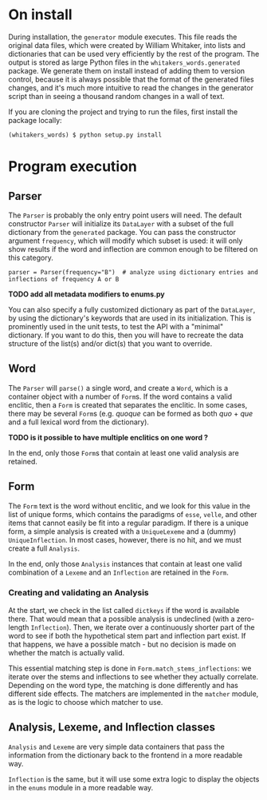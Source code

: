 # On install

During installation, the `generator` module executes.
This file reads the original data files, which were created by William Whitaker,
into lists and dictionaries that can be used very efficiently by the rest of the program.
The output is stored as large Python files in the `whitakers_words.generated` package.
We generate them on install instead of adding them to version control,
because it is always possible that the format of the generated files changes,
and it's much more intuitive to read the changes in the generator script
than in seeing a thousand random changes in a wall of text.

If you are cloning the project and trying to run the files, first install the package locally:

    (whitakers_words) $ python setup.py install

# Program execution

## Parser

The `Parser` is probably the only entry point users will need.
The default constructor `Parser` will initialize its `DataLayer` with a subset of the full dictionary from the `generated` package.
You can pass the constructor argument `frequency`, which will modify which subset is used:
it will only show results if the word and inflection are common enough to be filtered on this category.

```
parser = Parser(frequency="B")  # analyze using dictionary entries and inflections of frequency A or B
```
**TODO add all metadata modifiers to enums.py**

You can also specify a fully customized dictionary as part of the `DataLayer`,
by using the dictionary's keywords that are used in its initialization.
This is prominently used in the unit tests, to test the API with a "minimal" dictionary.
If you want to do this, then you will have to recreate the data structure of the list(s) and/or dict(s) that you want to override.

## Word

The `Parser` will `parse()` a single word, and create a `Word`, which is a container object with a number of `Form`s.
If the word contains a valid enclitic, then a `Form` is created that separates the enclitic.
In some cases, there may be several `Form`s (e.g. *quoque* can be formed as both *quo* + *que* and a full lexical word from the dictionary).

**TODO is it possible to have multiple enclitics on one word ?**

In the end, only those `Form`s that contain at least one valid analysis are retained.

## Form

The `Form` text is the word without enclitic, and we look for this value in the list of unique forms,
which contains the paradigms of `esse`, `velle`, and other items that cannot easily be fit into a regular paradigm.
If there is a unique form, a simple analysis is created with a `UniqueLexeme` and a (dummy) `UniqueInflection`.
In most cases, however, there is no hit, and we must create a full `Analysis`.

In the end, only those `Analysis` instances that contain at least one valid combination of a `Lexeme` and an `Inflection` are retained in the `Form`.

### Creating and validating an Analysis

At the start, we check in the list called `dictkeys` if the word is available there.
That would mean that a possible analysis is undeclined (with a zero-length `Inflection`).
Then, we iterate over a continuously shorter part of the word to see if both the hypothetical stem part and inflection part exist.
If that happens, we have a possible match - but no decision is made on whether the match is actually valid.

This essential matching step is done in `Form.match_stems_inflections`:
we iterate over the stems and inflections to see whether they actually correlate.
Depending on the word type, the matching is done differently and has different side effects.
The matchers are implemented in the `matcher` module, as is the logic to choose which matcher to use.

## Analysis, Lexeme, and Inflection classes

`Analysis` and `Lexeme` are very simple data containers that pass the information from the dictionary back to the frontend in a more readable way.

`Inflection` is the same, but it will use some extra logic to display the objects in the `enums` module in a more readable way.
